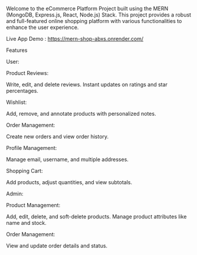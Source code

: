 Welcome to the eCommerce Platform Project built using the MERN (MongoDB, Express.js, React, Node.js) Stack. 
This project provides a robust and full-featured online shopping platform with various functionalities to enhance the user experience.

Live App Demo : https://mern-shop-abxs.onrender.com/

Features

User:

Product Reviews:
   
   Write, edit, and delete reviews.
   Instant updates on ratings and star percentages.

Wishlist:
  
  Add, remove, and annotate products with personalized notes.

Order Management:
  
  Create new orders and view order history.

Profile Management:
   
   Manage email, username, and multiple addresses.

Shopping Cart:
   
   Add products, adjust quantities, and view subtotals.

Admin:

Product Management:
  
  Add, edit, delete, and soft-delete products.
  Manage product attributes like name and stock.

Order Management:
  
  View and update order details and status.

